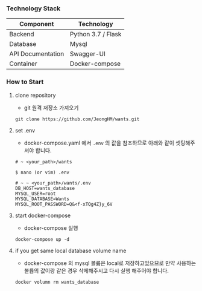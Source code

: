 ### Technology Stack
Component         | Technology
---               | ---
Backend           | Python 3.7 / Flask
Database          | Mysql
API Documentation | Swagger-UI
Container         | Docker-compose


### How to Start
1. clone repository
    - git 원격 저장소 가져오기
    ```shell script
    git clone https://github.com/JeongHM/wants.git
    ```
   
2. set .env
    - docker-compose.yaml 에서 `.env` 의 값을 참조하므로 아래와 같이 셋팅해주셔야 합니다. 
    ```shell script
    # ~ <your_path>/wants
    
    $ nano (or vim) .env
    
   # ~ ~ <your_path>/wants/.env
    DB_HOST=wants_database
    MYSQL_USER=root
    MYSQL_DATABASE=Wants
    MYSQL_ROOT_PASSWORD=Q&<f-xTQg4Z}y_6V
    ```
   
3. start docker-compose
    - docker-compose 실행
    ```shell script
    docker-compose up -d    
    ```

4. if you get same local database volume name
    - docker-compose 의 mysql 볼륨은 local로 저장하고있으므로 만약 사용하는 볼륨의 값이랑 같은 경우 삭제해주시고 다시 실행 해주어야 합니다.
    ```shell script
    docker volumn rm wants_database
    ```
  